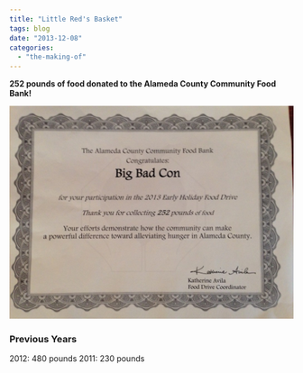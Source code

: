 ```yaml
---
title: "Little Red's Basket"
tags: blog
date: "2013-12-08"
categories: 
  - "the-making-of"
---
```


**252 pounds of food donated to the Alameda County Community Food Bank!**

[![ACCFB-FoodDrive-2013](images/ACCFB-FoodDrive-2013-1024x768.jpeg)](http://www.bigbadcon.com/wp-content/uploads/2013/12/ACCFB-FoodDrive-2013.jpeg)

### Previous Years

2012: 480 pounds 2011: 230 pounds
